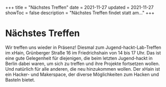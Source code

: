 +++
title = "Nächstes Treffen"
date = 2021-11-27
updated = 2021-11-27
showToc = false
description = "Nächstes Treffen findet statt am..."
+++

<script lang="ts"> 
    import Figure from '$lib/components/Figure.svelte';
</script>

# Nächstes Treffen

Wir treffen uns wieder in Präsenz! Diesmal zum Jugend-hackt-Lab-Treffen im xHain, Grünberger Straße 16 im Friedrichshain
von 14 bis 17 Uhr. Das ist eine gute Gelegenheit für diejenigen, die beim letzten Jugend-hackt in Berlin dabei waren, um
sich zu treffen und ihre Projekte fortsetzen wollen. Und natürlich für alle anderen, die neu hinzukommen wollen. Der
xHain ist ein Hacker- und Makerspace, der diverse Möglichkeiten zum Hacken und Basteln bietet.

<Figure src="/images/man_muesste.jpg" alt="Man müsste …" />
